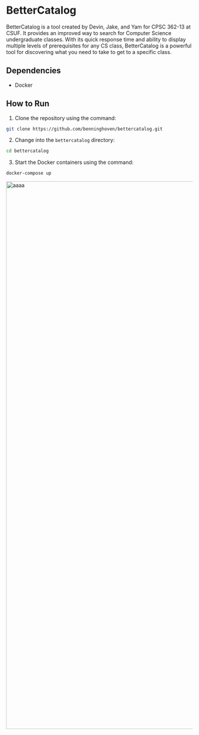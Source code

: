 # BetterCatalog

BetterCatalog is a tool created by Devin, Jake, and Yam for CPSC 362-13 at CSUF. It provides an improved way to search for Computer Science undergraduate classes. With its quick response time and ability to display multiple levels of prerequisites for any CS class, BetterCatalog is a powerful tool for discovering what you need to take to get to a specific class.

## Dependencies

- Docker

## How to Run

1. Clone the repository using the command:
```bash
git clone https://github.com/benninghoven/bettercatalog.git
```
2. Change into the `bettercatalog` directory:
```bash
cd bettercatalog
```
3. Start the Docker containers using the command:
```bash
docker-compose up
```

<img width="1476" alt="aaaa" src="https://github.com/benninghoven/bettercatalog/assets/49360048/4e2651a4-b3da-43ac-a44f-40722cf66350">

